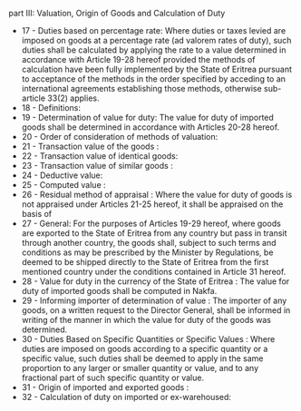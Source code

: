 part III: Valuation, Origin of Goods and Calculation of Duty 

<ul>
			<li>17 - Duties based on percentage rate: Where duties or taxes levied are imposed on goods at a percentage rate (ad valorem rates of duty), such duties shall be calculated by applying the rate to a value determined in accordance with Article 19-28 hereof provided the methods of calculation have been fully implemented by the State of Eritrea pursuant to acceptance of the methods in the order specified by acceding to an international agreements establishing those methods, otherwise sub-article 33(2) applies. <ul>
			</ul></li>			<li>18 - Definitions: <ul>
			</ul></li>			<li>19 - Determination of value for duty: The value for duty of imported goods shall be determined in accordance with Articles 20-28 hereof. <ul>
			</ul></li>			<li>20 - Order of consideration of methods of valuation: <ul>
			</ul></li>			<li>21 - Transaction value of the goods : <ul>
			</ul></li>			<li>22 - Transaction value of identical goods: <ul>
			</ul></li>			<li>23 - Transaction value of similar goods : <ul>
			</ul></li>			<li>24 - Deductive value: <ul>
			</ul></li>			<li>25 - Computed value : <ul>
			</ul></li>			<li>26 - Residual method of appraisal : Where the value for duty of goods is not appraised under Articles 21-25 hereof, it shall be appraised on the basis of <ul>
			</ul></li>			<li>27 - General: For the purposes of Articles 19-29 hereof, where goods are exported to the State of Eritrea from any country but pass in transit through another country, the goods  shall, subject to such terms and conditions as may be prescribed by the Minister by Regulations, be deemed to be shipped directly to the State of Eritrea from the first mentioned country under the conditions contained in Article 31 hereof. <ul>
			</ul></li>			<li>28 - Value for duty in the currency of the State of Eritrea : The value for duty of imported goods shall be computed in Nakfa. <ul>
			</ul></li>			<li>29 - Informing importer of determination of value : The importer of any goods, on a written request to the Director General, shall be informed in writing of the manner in which the value for duty of the goods was determined. <ul>
			</ul></li>			<li>30 - Duties Based on Specific Quantities or Specific Values : Where duties are imposed on goods according to a specific quantity or a specific value, such duties shall be deemed to apply in the same proportion to any larger or smaller quantity or value, and to any fractional part of such specific quantity or value. <ul>
			</ul></li>			<li>31 - Origin of imported and exported goods : <ul>
			</ul></li>			<li>32 - Calculation of duty on imported or ex-warehoused: <ul>
			</ul></li></ul>